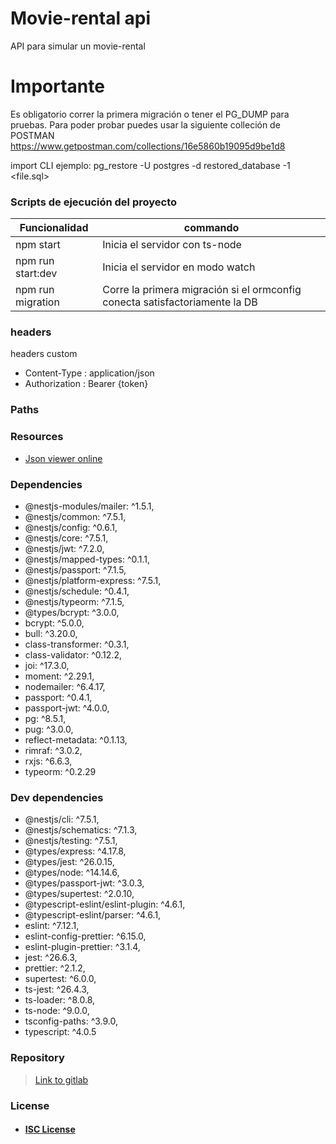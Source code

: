 # Movie-rental api

API para simular un movie-rental

# Importante

Es obligatorio correr la primera migración o tener el PG_DUMP para pruebas.
Para poder probar puedes usar la siguiente colleción de POSTMAN
https://www.getpostman.com/collections/16e5860b19095d9be1d8

import CLI ejemplo: pg_restore -U postgres -d restored_database -1 <file.sql>

### Scripts de ejecución del proyecto

| Funcionalidad     | commando                                                                    |
| ----------------- | --------------------------------------------------------------------------- |
| npm start         | Inicia el servidor con ts-node                                              |
| npm run start:dev | Inicia el servidor en modo watch                                            |
| npm run migration | Corre la primera migración si el ormconfig conecta satisfactoriamente la DB |

### headers

headers custom

- Content-Type : application/json
- Authorization : Bearer {token}

### Paths

### Resources

- [Json viewer online](http://jsonviewer.stack.hu/)

### Dependencies

- @nestjs-modules/mailer: ^1.5.1,
- @nestjs/common: ^7.5.1,
- @nestjs/config: ^0.6.1,
- @nestjs/core: ^7.5.1,
- @nestjs/jwt: ^7.2.0,
- @nestjs/mapped-types: ^0.1.1,
- @nestjs/passport: ^7.1.5,
- @nestjs/platform-express: ^7.5.1,
- @nestjs/schedule: ^0.4.1,
- @nestjs/typeorm: ^7.1.5,
- @types/bcrypt: ^3.0.0,
- bcrypt: ^5.0.0,
- bull: ^3.20.0,
- class-transformer: ^0.3.1,
- class-validator: ^0.12.2,
- joi: ^17.3.0,
- moment: ^2.29.1,
- nodemailer: ^6.4.17,
- passport: ^0.4.1,
- passport-jwt: ^4.0.0,
- pg: ^8.5.1,
- pug: ^3.0.0,
- reflect-metadata: ^0.1.13,
- rimraf: ^3.0.2,
- rxjs: ^6.6.3,
- typeorm: ^0.2.29

### Dev dependencies

- @nestjs/cli: ^7.5.1,
- @nestjs/schematics: ^7.1.3,
- @nestjs/testing: ^7.5.1,
- @types/express: ^4.17.8,
- @types/jest: ^26.0.15,
- @types/node: ^14.14.6,
- @types/passport-jwt: ^3.0.3,
- @types/supertest: ^2.0.10,
- @typescript-eslint/eslint-plugin: ^4.6.1,
- @typescript-eslint/parser: ^4.6.1,
- eslint: ^7.12.1,
- eslint-config-prettier: ^6.15.0,
- eslint-plugin-prettier: ^3.1.4,
- jest: ^26.6.3,
- prettier: ^2.1.2,
- supertest: ^6.0.0,
- ts-jest: ^26.4.3,
- ts-loader: ^8.0.8,
- ts-node: ^9.0.0,
- tsconfig-paths: ^3.9.0,
- typescript: ^4.0.5

### Repository

> [Link to gitlab](https://gitlab.com/gmcamiloe/movie-rental)

### License

- #### [ISC License](https://opensource.org/licenses/ISC)
